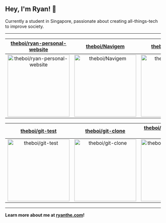 ## Hey, I'm Ryan! 👋

Currently a student in Singapore, passionate about creating all-things-tech to improve society.

---

| [theboi/ryan-personal-website](https://github.com/theboi/ryan-personal-website) | [theboi/Navigem](https://github.com/theboi/Navigem) | [theboi/git-mirror](https://github.com/theboi/git-mirror) |
| :-: | :-: | :-: |
| <a href="https://github.com/theboi/ryan-personal-website"><img src="https://github.com/theboi/theboi/raw/main/DISPLAY.jpg" alt="theboi/ryan-personal-website" title="theboi/ryan-personal-website" width="200" height="200"></a> | <a href="https://github.com/theboi/Navigem"><img src="https://github.com/theboi/theboi/raw/main/DISPLAY.jpg" alt="theboi/Navigem" title="theboi/Navigem" width="200" height="200"></a> | <a href="https://github.com/theboi/git-mirror"><img src="https://github.com/theboi/theboi/raw/main/DISPLAY.jpg" alt="theboi/git-mirror" title="theboi/git-mirror" width="200" height="200"></a> |

| [theboi/git-test](https://github.com/theboi/git-test) | [theboi/git-clone](https://github.com/theboi/git-clone) | [theboi/github-update-readme](https://github.com/theboi/github-update-readme) |
| :-: | :-: | :-: |
| <a href="https://github.com/theboi/git-test"><img src="https://github.com/theboi/theboi/raw/main/DISPLAY.jpg" alt="theboi/git-test" title="theboi/git-test" width="200" height="200"></a> | <a href="https://github.com/theboi/git-clone"><img src="https://github.com/theboi/theboi/raw/main/DISPLAY.jpg" alt="theboi/git-clone" title="theboi/git-clone" width="200" height="200"></a> | <a href="https://github.com/theboi/github-update-readme"><img src="https://github.com/theboi/github-update-readme/raw/main/DISPLAY.jpg" alt="theboi/github-update-readme" title="theboi/github-update-readme" width="200" height="200"></a> |



---

**Learn more about me at [ryanthe.com](https://www.ryanthe.com)!**